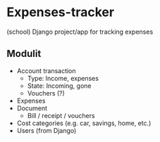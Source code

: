 # Expenses-tracker
 (school) Django project/app for tracking expenses


## Modulit

- Account transaction
  - Type: Income, expenses
  - State: Incoming, gone
  - Vouchers (?)
- Expenses
- Document
  - Bill / receipt / vouchers
- Cost categories (e.g. car, savings, home, etc.)
- Users (from Django)